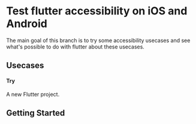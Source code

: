 # Test flutter accessibility on iOS and Android

The main goal of this branch is to try some accessibility usecases and see what's possible to do with flutter about these usecases.

## Usecases

#### Try

A new Flutter project.

## Getting Started
